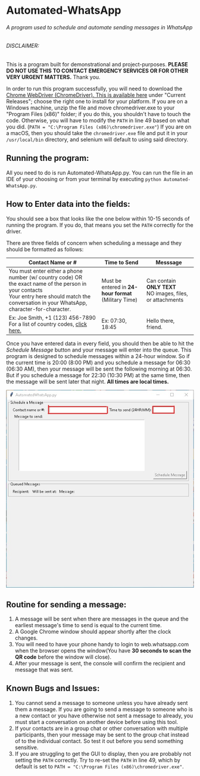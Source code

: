 # Automated-WhatsApp
###### A program used to schedule and automate sending messages in WhatsApp
 
###### DISCLAIMER: 
This is a program built for demonstrational and project-purposes. **PLEASE DO NOT USE THIS TO CONTACT EMERGENCY SERVICES OR FOR OTHER VERY URGENT MATTERS.** Thank you.
 
In order to run this program successfully, you will need to download the [Chrome WebDriver (ChromeDriver). This is available here](https://chromedriver.chromium.org/downloads) under "Current Releases"; choose the right one to install for your platform. If you are on a Windows machine, unzip the file and move chromedriver.exe to your "Program Files (x86)" folder; if you do this, you shouldn't have to touch the code. Otherwise, you will have to modify the `PATH` in line 49 based on what you did. (`PATH = "C:\Program Files (x86)\chromedriver.exe"`) If you are on a macOS, then you should take the `chromedriver.exe` file and put it in your `/usr/local/bin` directory, and selenium will default to using said directory.

## Running the program:
All you need to do is run Automated-WhatsApp.py. You can run the file in an IDE of your choosing or from your terminal by executing `python Automated-WhatsApp.py`.

## How to Enter data into the fields:
You should see a box that looks like the one below within 10-15 seconds of running the program. If you do, that means you set the `PATH` correctly for the driver.

There are three fields of concern when scheduling a message and they should be formatted as follows:

Contact Name or # | Time to Send | Messsage |
------------ | ------------- | -------------
You must enter either a phone number (w/ country code) OR <br> the exact name of the person in your contacts <br> Your entry here should match the conversation in your WhatsApp, character-for-character. | Must be entered in **24-hour format**<br>(Military Time)| Can contain **ONLY TEXT**<br>NO images, files, or attachments
Ex: Joe Smith, +1 (123) 456-7890<br> For a list of country codes, [click here.](https://countrycode.org/) | Ex: 07:30, 18:45 | Hello there, friend.

Once you have entered data in every field, you should then be able to hit the *Schedule Message* button and your message will enter into the queue.
This program is designed to schedule messages within a 24-hour window. So if the current time is 20:00 (8:00 PM) and you schedule a message for 06:30 (06:30 AM), then your message will be sent the following morning at 06:30. But if you schedule a message for 22:30 (10:30 PM) at the same time, then the message will be sent later that night. **All times are local times.**

![GUI](/GUIboxed.jpg?raw=true "You should see this GUI")

## Routine for sending a message:
1. A message will be sent when there are messages in the queue and the earliest message's time to send is equal to the current time.
2. A Google Chrome window should appear shortly after the clock changes.
3. You will need to have your phone handy to login to web.whatsapp.com when the browser opens the window(You have **30 seconds to scan the QR code** before the window will close).
4. After your message is sent, the console will confirm the recipient and message that was sent.

## Known Bugs and Issues:
1. You cannot send a message to someone unless you have already sent them a message. If you are going to send a message to someone who is a new contact or you have otherwise not sent a message to already, you must start a conversation on another device before using this tool.
2. If your contacts are in a group chat or other conversation with multiple participants, then your message may be sent to the group chat instead of to the individual contact. So test it out before you send something sensitive.
3. If you are struggling to get the GUI to display, then you are probably not setting the `PATH` correctly. Try to re-set the `PATH` in line 49, which by default is set to `PATH = "C:\Program Files (x86)\chromedriver.exe"`.
